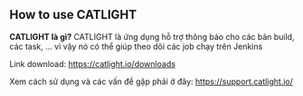 ## How to use CATLIGHT

**CATLIGHT là gì?**
CATLIGHT là ứng dụng hỗ trợ thông báo cho các bản build, các task, ... vì vậy nó có thể giúp theo dõi các job chạy trên Jenkins

Link download: https://catlight.io/downloads

Xem cách sử dụng và các vấn đề gặp phải ở đây: https://support.catlight.io/
